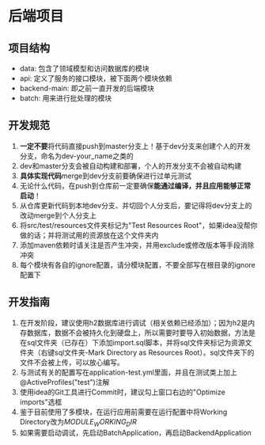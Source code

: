 # 后端项目

## 项目结构

- data: 包含了领域模型和访问数据库的模块
- api: 定义了服务的接口模块，被下面两个模块依赖
- backend-main: 即之前一直开发的后端模块
- batch: 用来进行批处理的模块

## 开发规范

1. **一定不要**将代码直接push到master分支上！基于dev分支来创建个人的开发分支，命名为dev-your_name之类的
2. dev和master分支会被自动构建和部署，个人的开发分支不会被自动构建
3. **具体实现代码**merge到dev分支前要确保进行过单元测试
4. 无论什么代码，在push到仓库前一定要确保**能通过编译，并且应用能够正常启动**！
5. 从仓库更新代码到本地dev分支、并切回个人分支后，要记得将dev分支上的改动merge到个人分支上
6. 将src/test/resources文件夹标记为"Test Resources Root"，如果idea没帮你做的话；并将测试用的资源放在这个文件夹内
7. 添加maven依赖时请关注是否产生冲突，并用exclude或修改版本等手段消除冲突
8. 每个模块有各自的ignore配置，请分模块配置，不要全部写在根目录的ignore配置下

## 开发指南

1. 在开发阶段，建议使用h2数据库进行调试（相关依赖已经添加）；因为h2是内存数据库，数据不会被持久化到硬盘上，所以需要时要导入初始数据，方法是在sql文件夹（已存在）下添加import.sql脚本，并将sql文件夹标记为资源文件夹（右键sql文件夹-Mark Directory as Resources Root）。sql文件夹下的文件不会被上传，可以放心编写。
2. 与测试有关的配置写在application-test.yml里面，并且在测试类上加上@ActiveProfiles("test")注解
3. 使用idea的Git工具进行Commit时，建议勾上窗口右边的"Optimize imports"选框
4. 鉴于目前使用了多模块，在运行应用前需要在运行配置中将Working Directory改为$MODULE_WORKING_DIR$
5. 如果需要启动调试，先启动BatchApplication，再启动BackendApplication